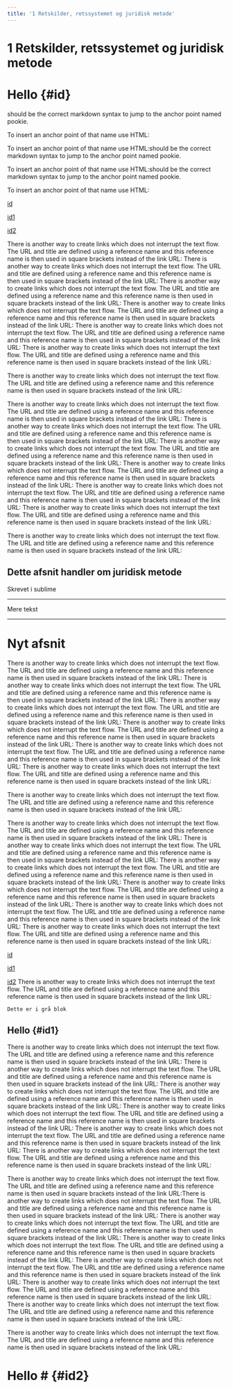 ```yaml
---
title: '1 Retskilder, retssystemet og juridisk metode'
---
```

# 1 Retskilder, retssystemet og juridisk metode


# Hello {#id}

should be the correct markdown syntax to jump to the anchor point named pookie.

To insert an anchor point of that name use HTML:






To insert an anchor point of that name use HTML:should be the correct markdown syntax to jump to the anchor point named pookie.

To insert an anchor point of that name use HTML:should be the correct markdown syntax to jump to the anchor point named pookie.

To insert an anchor point of that name use HTML:  

[id](#id)


[id1](#id1)

[id2](#id2)

There is another way to create links which does not interrupt the text flow. The URL and title are defined using a reference name and this reference name is then used in square brackets instead of the link URL:
There is another way to create links which does not interrupt the text flow. The URL and title are defined using a reference name and this reference name is then used in square brackets instead of the link URL:
There is another way to create links which does not interrupt the text flow. The URL and title are defined using a reference name and this reference name is then used in square brackets instead of the link URL:
There is another way to create links which does not interrupt the text flow. The URL and title are defined using a reference name and this reference name is then used in square brackets instead of the link URL:
There is another way to create links which does not interrupt the text flow. The URL and title are defined using a reference name and this reference name is then used in square brackets instead of the link URL:
There is another way to create links which does not interrupt the text flow. The URL and title are defined using a reference name and this reference name is then used in square brackets instead of the link URL:

There is another way to create links which does not interrupt the text flow. The URL and title are defined using a reference name and this reference name is then used in square brackets instead of the link URL:

There is another way to create links which does not interrupt the text flow. The URL and title are defined using a reference name and this reference name is then used in square brackets instead of the link URL:
There is another way to create links which does not interrupt the text flow. The URL and title are defined using a reference name and this reference name is then used in square brackets instead of the link URL:
There is another way to create links which does not interrupt the text flow. The URL and title are defined using a reference name and this reference name is then used in square brackets instead of the link URL:
There is another way to create links which does not interrupt the text flow. The URL and title are defined using a reference name and this reference name is then used in square brackets instead of the link URL:
There is another way to create links which does not interrupt the text flow. The URL and title are defined using a reference name and this reference name is then used in square brackets instead of the link URL:
There is another way to create links which does not interrupt the text flow. The URL and title are defined using a reference name and this reference name is then used in square brackets instead of the link URL:

There is another way to create links which does not interrupt the text flow. The URL and title are defined using a reference name and this reference name is then used in square brackets instead of the link URL:


## Dette afsnit handler om juridisk metode

Skrevet i sublime

***

Mere tekst

---

Nyt afsnit
=======

There is another way to create links which does not interrupt the text flow. The URL and title are defined using a reference name and this reference name is then used in square brackets instead of the link URL:
There is another way to create links which does not interrupt the text flow. The URL and title are defined using a reference name and this reference name is then used in square brackets instead of the link URL:
There is another way to create links which does not interrupt the text flow. The URL and title are defined using a reference name and this reference name is then used in square brackets instead of the link URL:
There is another way to create links which does not interrupt the text flow. The URL and title are defined using a reference name and this reference name is then used in square brackets instead of the link URL:
There is another way to create links which does not interrupt the text flow. The URL and title are defined using a reference name and this reference name is then used in square brackets instead of the link URL:
There is another way to create links which does not interrupt the text flow. The URL and title are defined using a reference name and this reference name is then used in square brackets instead of the link URL:

There is another way to create links which does not interrupt the text flow. The URL and title are defined using a reference name and this reference name is then used in square brackets instead of the link URL:



There is another way to create links which does not interrupt the text flow. The URL and title are defined using a reference name and this reference name is then used in square brackets instead of the link URL:
There is another way to create links which does not interrupt the text flow. The URL and title are defined using a reference name and this reference name is then used in square brackets instead of the link URL:
There is another way to create links which does not interrupt the text flow. The URL and title are defined using a reference name and this reference name is then used in square brackets instead of the link URL:
There is another way to create links which does not interrupt the text flow. The URL and title are defined using a reference name and this reference name is then used in square brackets instead of the link URL:
There is another way to create links which does not interrupt the text flow. The URL and title are defined using a reference name and this reference name is then used in square brackets instead of the link URL:
There is another way to create links which does not interrupt the text flow. The URL and title are defined using a reference name and this reference name is then used in square brackets instead of the link URL:



[id](#id)


[id1](#id1)

[id2](#id2)
There is another way to create links which does not interrupt the text flow. The URL and title are defined using a reference name and this reference name is then used in square brackets instead of the link URL:

```
Dette er i grå blok
```



Hello {#id1}
-----

There is another way to create links which does not interrupt the text flow. The URL and title are defined using a reference name and this reference name is then used in square brackets instead of the link URL:
There is another way to create links which does not interrupt the text flow. The URL and title are defined using a reference name and this reference name is then used in square brackets instead of the link URL:
There is another way to create links which does not interrupt the text flow. The URL and title are defined using a reference name and this reference name is then used in square brackets instead of the link URL:
There is another way to create links which does not interrupt the text flow. The URL and title are defined using a reference name and this reference name is then used in square brackets instead of the link URL:
There is another way to create links which does not interrupt the text flow. The URL and title are defined using a reference name and this reference name is then used in square brackets instead of the link URL:
There is another way to create links which does not interrupt the text flow. The URL and title are defined using a reference name and this reference name is then used in square brackets instead of the link URL:

There is another way to create links which does not interrupt the text flow. The URL and title are defined using a reference name and this reference name is then used in square brackets instead of the link URL:There is another way to create links which does not interrupt the text flow. The URL and title are defined using a reference name and this reference name is then used in square brackets instead of the link URL:
There is another way to create links which does not interrupt the text flow. The URL and title are defined using a reference name and this reference name is then used in square brackets instead of the link URL:
There is another way to create links which does not interrupt the text flow. The URL and title are defined using a reference name and this reference name is then used in square brackets instead of the link URL:
There is another way to create links which does not interrupt the text flow. The URL and title are defined using a reference name and this reference name is then used in square brackets instead of the link URL:
There is another way to create links which does not interrupt the text flow. The URL and title are defined using a reference name and this reference name is then used in square brackets instead of the link URL:
There is another way to create links which does not interrupt the text flow. The URL and title are defined using a reference name and this reference name is then used in square brackets instead of the link URL:

There is another way to create links which does not interrupt the text flow. The URL and title are defined using a reference name and this reference name is then used in square brackets instead of the link URL:

# Hello # {#id2}